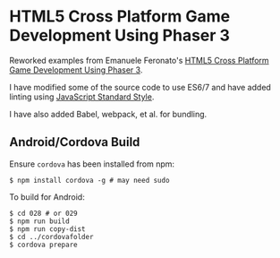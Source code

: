 HTML5 Cross Platform Game Development Using Phaser 3
====================================================

Reworked examples from Emanuele Feronato's [HTML5 Cross Platform Game
Development Using Phaser
3](http://phaser.io/shop/books/phaser3-cross-platform-games).

I have modified some of the source code to use ES6/7 and have added linting
using [JavaScript Standard Style](https://standardjs.com/).

I have also added Babel, webpack, et al. for bundling.

Android/Cordova Build
---------------------

Ensure `cordova` has been installed from npm:

```
$ npm install cordova -g # may need sudo
```

To build for Android:

```
$ cd 028 # or 029
$ npm run build
$ npm run copy-dist
$ cd ../cordovafolder
$ cordova prepare
```
